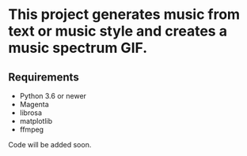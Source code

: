 # This project generates music from text or music style and creates a music spectrum GIF.

## Requirements
* Python 3.6 or newer
* Magenta
* librosa
* matplotlib
* ffmpeg

Code will be added soon.
